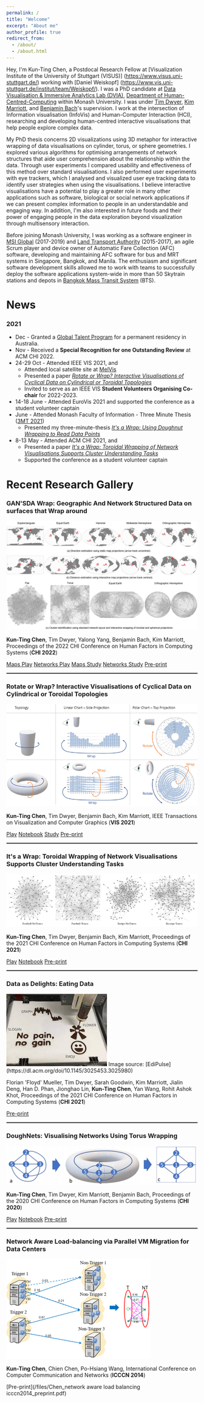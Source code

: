 ```yaml
---
permalink: /
title: "Welcome"
excerpt: "About me"
author_profile: true
redirect_from: 
  - /about/
  - /about.html
---
```


Hey, I'm Kun-Ting Chen, a Postdocal Research Fellow at [Visualization Institute of the University of Stuttgart (VISUS)] (https://www.visus.uni-stuttgart.de/) working with [Daniel Weiskopf] (https://www.vis.uni-stuttgart.de/institut/team/Weiskopf/). I was a PhD candidate at [Data Visualisation & Immersive Analytics Lab (DVIA)](https://ialab.it.monash.edu/), [Department of Human-Centred-Computing](https://www.monash.edu/it/hcc) within Monash University. I was under [Tim Dwyer](https://ialab.it.monash.edu/~dwyer/), [Kim Marriott](https://research.monash.edu/en/persons/kimbal-marriott), and [Benjamin Bach](https://www.designinformatics.org/person/benjaminbach/)'s supervision. I work at the intersection of Information visualisation (InfoVis) and Human-Computer Interaction (HCI), researching and developing human-centred interactive visualisations that help people explore complex data. 

My PhD thesis concerns 2D visualizations using 3D metaphor for interactive wrapping of data visualisations on cylinder, torus, or sphere geometries. I explored various algorithms for optimising arrangements of network structures that aide user comprehension about the relationship within the data. Through user experiments I compared usability and effectiveness of this method over standard visualisations. I also performed user experiments with eye trackers, which I analysed and visualized user eye tracking data to identify user strategies when using the visualisations. I believe interactive visualisations have a potential to play a greater role in many other applications such as software, biological or social network applications if we can present complex information to people in an understandable and engaging way. In addition, I'm also interested in future foods and their power of engaging people in the data exploration beyond visualization through multisensory interaction.

Before joining Monash University, I was working as a software engineer in [MSI Global](https://msi-global.com.sg/) (2017-2019) and [Land Transport Authority](https://www.lta.gov.sg/content/ltagov/en.html) (2015-2017), an agile Scrum player and device owner of Automatic Fare Collection (AFC) software, developing and maintaining AFC software for bus and MRT systems in Singapore, Bangkok, and Manila. The enthusiasm and significant software development skills allowed me to work with teams to successfully deploy the software applications system-wide in more than 50 Skytrain stations and depots in [Bangkok Mass Transit System](https://www.bts.co.th/eng/) (BTS).

News
======
### 2021
  * Dec - Granted a [Global Talent Program](https://immi.homeaffairs.gov.au/visas/getting-a-visa/visa-listing/global-talent-visa-858) for a permanent residency in Australia.
  * Nov - Received a **Special Recognition for one Outstanding Review** at ACM CHI 2022.      
  * 24-29 Oct - Attended IEEE VIS 2021, and
      * Attended local satellite site at [MelVis](https://docs.google.com/document/d/e/2PACX-1vTJAGjKxA1GNb7bzanq3G1mALT9v2nr-rRHBkwl4AkmYtmEUHwBnsHySO-pHn-dWUnMogz6UZk2IykN/pub)
      * Presented a paper <em>[Rotate or Wrap? Interactive Visualisations of Cyclical Data on Cylindrical or Toroidal Topologies](https://www.youtube.com/watch?v=Z-a4SPdw-5Q&feature=youtu.be)</em>
      * Invited to serve as an IEEE VIS **Student Volunteers Organising Co-chair** for 2022-2023.
  * 14-18 June - Attended EuroVis 2021 and supported the conference as a student volunteer captain
  * June - Attended Monash Faculty of Information - Three Minute Thesis ([3MT 2021](https://www.monash.edu/3mt))
      * Presented my three-minute-thesis <em>[It's a Wrap: Using Doughnut Wrapping to Read Data Points](https://www.youtube.com/watch?v=eDZiPbGpNMY)</em> 
  * 8-13 May - Attended ACM CHI 2021, and
      * Presented a paper <em>[It's a Wrap: Toroidal Wrapping of Network Visualisations Supports Cluster Understanding Tasks](https://www.youtube.com/watch?v=5oQPyIc1eF8&feature=youtu.be)</em>
      * Supported the conference as a student volunteer captain
  


Recent Research Gallery
======
### GAN'SDA Wrap: Geographic And Network Structured Data on surfaces that Wrap around 
[![IMAGE ALT TEXT](/images/GANSDAWrap.JPG)](https://www.youtube.com/watch?v=aN8kps-hRpk)

<strong>Kun-Ting Chen</strong>, Tim Dwyer, Yalong Yang, Benjamin Bach, Kim Marriott, Proceedings of the 2022 CHI Conference on Human Factors in Computing Systems (<strong>CHI 2022</strong>)

[Maps Play](https://ialab.it.monash.edu/~kche0088/mapprojectionstudy/map_projection_distance_gallery_random_trials.html)
[Networks Play](https://ialab.it.monash.edu/~kche0088/spherebeattorus/map_projection_network_gallery_pairwise.html)
[Maps Study](https://study-dvialib.infotech.monash.edu/static/index.html)
[Networks Study](https://study-dvialab.infotech.monash.edu/static/index.html)
[Pre-print](https://arxiv.org/abs/2202.10845)

<hr style="border:0.5px solid gray"> 

### Rotate or Wrap? Interactive Visualisations of Cyclical Data on Cylindrical or Toroidal Topologies 
[![IMAGE ALT TEXT](/images/rotateorwrap.png)](https://www.youtube.com/watch?v=Z-a4SPdw-5Q&feature=youtu.be "Rotate or Wrap?")

<strong>Kun-Ting Chen</strong>, Tim Dwyer, Benjamin Bach, Kim Marriott, IEEE Transactions on Visualization and Computer Graphics (<strong>VIS 2021</strong>)

[Play](https://ialab.it.monash.edu/~kche0088/WrappingChart/)
[Notebook](https://observablehq.com/@kun-ting/rotate-or-wrap/2)
[Study](https://study-dvialab.infotech.monash.edu:8443/static/index.html)
[Pre-print](http://ialab.it.monash.edu/~kche0088/papers/Chen_Rotate_Or_Wrap_VIS2021.pdf)

<hr style="border:0.5px solid gray"> 

### It's a Wrap: Toroidal Wrapping of Network Visualisations Supports Cluster Understanding Tasks
[![IMAGE ALT TEXT](/images/itsawrap.png)](https://www.youtube.com/watch?v=5oQPyIc1eF8&feature=youtu.be "It's a Wrap")

<strong>Kun-Ting Chen</strong>, Tim Dwyer, Benjamin Bach, Kim Marriott, Proceedings of the 2021 CHI Conference on Human Factors in Computing Systems (<strong>CHI 2021</strong>)

[Play](https://ialab.it.monash.edu/~kche0088/its-a-wrap/index.html)
[Notebook](https://observablehq.com/@kun-ting/its-a-wrap)
[Pre-print](https://ialab.it.monash.edu/~kche0088/papers/chen_Its_a_Wrap_CHI2021.pdf)

<hr style="border:0.5px solid gray">

### Data as Delights: Eating Data
<img src='/images/dataasdelights.jfif'>
Image source: [EdiPulse](https://dl.acm.org/doi/10.1145/3025453.3025980)

Florian 'Floyd' Mueller, Tim Dwyer, Sarah Goodwin, Kim Marriott, Jialin Deng, Han D. Phan, Jionghao Lin, <strong>Kun-Ting Chen</strong>, Yan Wang, Rohit Ashok Khot, Proceedings of the 2021 CHI Conference on Human Factors in Computing Systems (<strong>CHI 2021</strong>)

[Pre-print](https://exertiongameslab.org/wp-content/uploads/2021/03/data_as_delight_chi2021.pdf)

<hr style="border:0.5px solid gray"> 

### DoughNets: Visualising Networks Using Torus Wrapping
[![IMAGE ALT TEXT](/images/DoughNets.png)](https://www.youtube.com/watch?v=u_aDgSMUz6k "DoughNets")

<strong>Kun-Ting Chen</strong>, Tim Dwyer, Kim Marriott, Benjamin Bach, Proceedings of the 2020 CHI Conference on Human Factors in Computing Systems (<strong>CHI 2020</strong>)

[Play](https://ialab.it.monash.edu/~kche0088/WebCola/examples/torusgraphexample.html)
[Notebook](https://observablehq.com/@kun-ting/simple-graph-embedding-on-doughnets)
[Pre-print](https://ialab.it.monash.edu/~kche0088/papers/chen2020doughnets.pdf)

<hr style="border:0.5px solid gray"> 

### Network Aware Load-balancing via Parallel VM Migration for Data Centers
<img src='/images/Network_Aware_Load_Balancing.png'>

<strong>Kun-Ting Chen</strong>, Chien Chen, Po-Hsiang Wang, International Conference on Computer Communication and Networks (<strong>ICCCN 2014</strong>)

[Pre-print](/files/Chen_network aware load balancing icccn2014_preprint.pdf)

